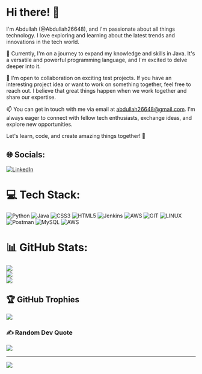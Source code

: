 # Hi there! 👋

I'm Abdullah (@Abdullah26648), and I'm passionate about all things technology. I love exploring and learning about the latest trends and innovations in the tech world.

🌱 Currently, I'm on a journey to expand my knowledge and skills in Java. It's a versatile and powerful programming language, and I'm excited to delve deeper into it.

💞 I'm open to collaboration on exciting test projects. If you have an interesting project idea or want to work on something together, feel free to reach out. I believe that great things happen when we work together and share our expertise.

📫 You can get in touch with me via email at [abdullah26648@gmail.com](mailto:abdullah26648@gmail.com). I'm always eager to connect with fellow tech enthusiasts, exchange ideas, and explore new opportunities.

Let's learn, code, and create amazing things together! 🚀

<!---
Abdullah26648/Abdullah26648 is a ✨ special ✨ repository because its `README.md` (this file) appears on your GitHub profile.
You can click the Preview link to take a look at your changes.
--->
## 🌐 Socials:
[![LinkedIn](https://img.shields.io/badge/LinkedIn-%230077B5.svg?logo=linkedin&logoColor=white)](https://linkedin.com/in/Abdullah26648) 

# 💻 Tech Stack:
![Python](https://img.shields.io/badge/python-3670A0?style=for-the-badge&logo=python&logoColor=ffdd54) ![Java](https://img.shields.io/badge/java-%23ED8B00.svg?style=for-the-badge&logo=openjdk&logoColor=white) ![CSS3](https://img.shields.io/badge/css3-%231572B6.svg?style=for-the-badge&logo=css3&logoColor=white) ![HTML5](https://img.shields.io/badge/html5-%23E34F26.svg?style=for-the-badge&logo=html5&logoColor=white) ![Jenkins](https://img.shields.io/badge/jenkins-%232C5263.svg?style=for-the-badge&logo=jenkins&logoColor=white) ![AWS](https://img.shields.io/badge/AWS-%23FF9900.svg?style=for-the-badge&logo=amazon-aws&logoColor=white) ![GIT](https://img.shields.io/badge/Git-fc6d26?style=for-the-badge&logo=git&logoColor=white) ![LINUX](https://img.shields.io/badge/Linux-FCC624?style=for-the-badge&logo=linux&logoColor=black) ![Postman](https://img.shields.io/badge/Postman-FF6C37?style=for-the-badge&logo=postman&logoColor=white) ![MySQL](https://img.shields.io/badge/mysql-%2300000f.svg?style=for-the-badge&logo=mysql&logoColor=white) ![AWS](https://img.shields.io/badge/AWS-%23FF9900.svg?style=for-the-badge&logo=amazon-aws&logoColor=white)
# 📊 GitHub Stats:
![](https://github-readme-stats.vercel.app/api?username=Abdullah26648&theme=midnight-purple&hide_border=false&include_all_commits=true&count_private=true)<br/>
![](https://github-readme-streak-stats.herokuapp.com/?user=Abdullah26648&theme=midnight-purple&hide_border=false)<br/>
![](https://github-readme-stats.vercel.app/api/top-langs/?username=Abdullah26648&theme=midnight-purple&hide_border=false&include_all_commits=true&count_private=true&layout=compact)

## 🏆 GitHub Trophies
![](https://github-profile-trophy.vercel.app/?username=Abdullah26648&theme=juicyfresh&no-frame=false&no-bg=false&margin-w=4)

### ✍️ Random Dev Quote
![](https://quotes-github-readme.vercel.app/api?type=horizontal&theme=radical)

---
[![](https://visitcount.itsvg.in/api?id=Abdullah26648&icon=0&color=0)](https://visitcount.itsvg.in)

<!-- Proudly created with GPRM ( https://gprm.itsvg.in ) -->
